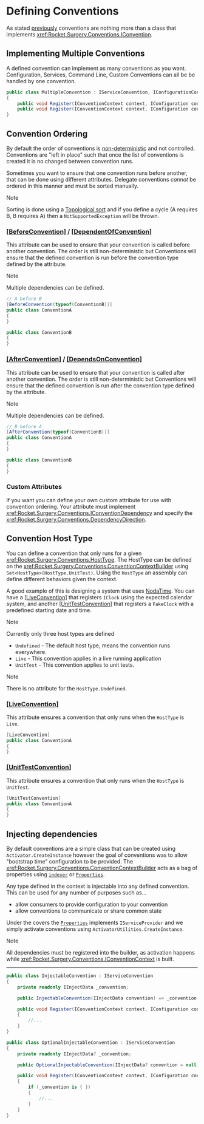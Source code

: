 ﻿# Defining Conventions

As stated [previously](./defining-conventions.md) conventions are nothing more than a class that implements <xref:Rocket.Surgery.Conventions.IConvention>.

## Implementing Multiple Conventions

A defined convention can implement as many conventions as you want. Configuration, Services, Command Line, Custom Conventions can all be be handled by one convention.

```c#
public class MultipleConvention : IServiceConvention, IConfigurationConvention
{
    public void Register(IConventionContext context, IConfiguration configuration, IServiceCollection services) { }
    public void Register(IConventionContext context, IConfiguration configuration, IConfigurationBuilder builder) { }
}
```

## Convention Ordering

By default the order of conventions is [non-deterministic](https://en.m.wikipedia.org/wiki/Nondeterministic_algorithm) and not controlled. Conventions are "left in place" such that once the list of conventions is created it is no changed between convention runs.

Sometimes you want to ensure that one convention runs before another, that can be done using different attributes. Delegate
conventions _cannot_ be ordered in this manner and must be sorted manually.

> [!NOTE]
> Sorting is done using a [Topological sort](https://en.wikipedia.org/wiki/Topological_sorting) and if you define a cycle (A requires B, B requires A)
> then a `NotSupportedException` will be thrown.

### [[BeforeConvention]](xref:Rocket.Surgery.Conventions.BeforeConventionAttribute) / [[DependentOfConvention]](xref:Rocket.Surgery.Conventions.DependentOfConventionAttribute)

This attribute can be used to ensure that your convention is called before another convention. The order is still non-deterministic but
Conventions will ensure that the defined convention is run before the convention type defined by the attribute.

> [!NOTE]
> Multiple dependencies can be defined.

```c#
// A before B
[BeforeConvention(typeof(ConventionB))]
public class ConventionA
{
}

public class ConventionB
{
}
```

### [[AfterConvention]](xref:Rocket.Surgery.Conventions.AfterConventionAttribute) / [[DependsOnConvention]](xref:Rocket.Surgery.Conventions.DependsOnConventionAttribute)

This attribute can be used to ensure that your convention is called after another convention. The order is still non-deterministic but
Conventions will ensure that the defined convention is run after the convention type defined by the attribute.

> [!NOTE]
> Multiple dependencies can be defined.

```c#
// B before A
[AfterConvention(typeof(ConventionB))]
public class ConventionA
{
}

public class ConventionB
{
}
```

### Custom Attributes

If you want you can define your own custom attribute for use with convention ordering. Your attribute must implement <xref:Rocket.Surgery.Conventions.IConventionDependency>
and specify the <xref:Rocket.Surgery.Conventions.DependencyDirection>.

## Convention Host Type

You can define a convention that only runs for a given <xref:Rocket.Surgery.Conventions.HostType>. The HostType can be defined on the
<xref:Rocket.Surgery.Conventions.ConventionContextBuilder> using `Set<HostType>(HostType.UnitTest)`. Using the `HostType` an assembly
can define different behaviors given the context.

A good example of this is designing a system that uses [NodaTime](https://nodatime.org/). You can have a [[LiveConvention]](xref:Rocket.Surgery.Conventions.LiveConventionAttribute) that registers
`IClock` using the expected calendar system, and another [[UnitTestConvention]](xref:Rocket.Surgery.Conventions.UnitTestConventionAttribute) that registers a `FakeClock`
with a predefined starting date and time.

> [!NOTE]
> Currently only three host types are defined

-   `Undefined` - The default host type, means the convention runs everywhere.
-   `Live` - This convention applies in a live running application
-   `UnitTest` - This convention applies to unit tests.

> [!NOTE]
> There is no attribute for the `HostType.Undefined`.

### [[LiveConvention]](xref:Rocket.Surgery.Conventions.LiveConventionAttribute)

This attribute ensures a convention that only runs when the `HostType` is `Live`.

```c#
[LiveConvention]
public class ConventionA
{
}
```

### [[UnitTestConvention]](xref:Rocket.Surgery.Conventions.UnitTestConventionAttribute)

This attribute ensures a convention that only runs when the `HostType` is `UnitTest`.

```c#
[UnitTestConvention]
public class ConventionA
{
}
```

## Injecting dependencies

By default conventions are a simple class that can be created using `Activator.CreateInstance` however the goal of conventions was to allow "bootstrap time"
configuration to be provided. The <xref:Rocket.Surgery.Conventions.ConventionContextBuilder> acts as a bag of properties using [`indexer`](xref:Rocket.Surgery.Conventions.ConventionContextBuilder#Rocket_Surgery_Conventions_ConventionContextBuilder_Item_System_Object_) or [`Properties`](xref:Rocket.Surgery.Conventions.ConventionContextBuilder#Rocket_Surgery_Conventions_ConventionContextBuilder_Properties).

Any type defined in the context is injectable into any defined convention. This can be used for any number of purposes such as...

-   allow consumers to provide configuration to your convention
-   allow conventions to communicate or share common state

Under the covers the [`Properties`](xref:Rocket.Surgery.Conventions.ConventionContextBuilder#Rocket_Surgery_Conventions_ConventionContextBuilder_Properties) implements `IServiceProvider`
and we simply activate conventions using `ActivatorUtilities.CreateInstance`.

> [!NOTE]
> All dependencies must be registered into the builder, as activation happens while <xref:Rocket.Surgery.Conventions.IConventionContext> is built.

---

```c#
public class InjectableConvention : IServiceConvention
{
    private readonly IInjectData _convention;

    public InjectableConvention(IInjectData convention) => _convention = convention;

    public void Register(IConventionContext context, IConfiguration configuration, IServiceCollection services)
    {
        //...
    }
}

public class OptionalInjectableConvention : IServiceConvention
{
    private readonly IInjectData? _convention;

    public OptionalInjectableConvention(IInjectData? convention = null) => _convention = convention;

    public void Register(IConventionContext context, IConfiguration configuration, IServiceCollection services)
    {
        if (_convention is { })
        {
            //...
        }
    }
}
```
